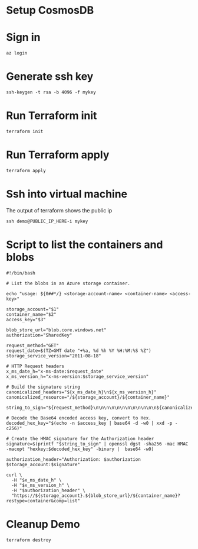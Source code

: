 # Setup CosmosDB 

# Sign in
```
az login
```

# Generate ssh key
```
ssh-keygen -t rsa -b 4096 -f mykey
```
# Run Terraform init
```
terraform init
```

# Run Terraform apply
```
terraform apply
```

# Ssh into virtual machine
The output of terraform shows the public ip

```
ssh demo@PUBLIC_IP_HERE-i mykey
```

# Script to list the containers and blobs

``` 
#!/bin/bash

# List the blobs in an Azure storage container.

echo "usage: ${0##*/} <storage-account-name> <container-name> <access-key>"

storage_account="$1"
container_name="$2"
access_key="$3"

blob_store_url="blob.core.windows.net"
authorization="SharedKey"

request_method="GET"
request_date=$(TZ=GMT date "+%a, %d %h %Y %H:%M:%S %Z")
storage_service_version="2011-08-18"

# HTTP Request headers
x_ms_date_h="x-ms-date:$request_date"
x_ms_version_h="x-ms-version:$storage_service_version"

# Build the signature string
canonicalized_headers="${x_ms_date_h}\n${x_ms_version_h}"
canonicalized_resource="/${storage_account}/${container_name}"

string_to_sign="${request_method}\n\n\n\n\n\n\n\n\n\n\n\n${canonicalized_headers}\n${canonicalized_resource}\ncomp:list\nrestype:container"

# Decode the Base64 encoded access key, convert to Hex.
decoded_hex_key="$(echo -n $access_key | base64 -d -w0 | xxd -p -c256)"

# Create the HMAC signature for the Authorization header
signature=$(printf "$string_to_sign" | openssl dgst -sha256 -mac HMAC -macopt "hexkey:$decoded_hex_key" -binary |  base64 -w0)

authorization_header="Authorization: $authorization $storage_account:$signature"

curl \
  -H "$x_ms_date_h" \
  -H "$x_ms_version_h" \
  -H "$authorization_header" \
  "https://${storage_account}.${blob_store_url}/${container_name}?restype=container&comp=list"
```
# Cleanup Demo
```
terraform destroy
```